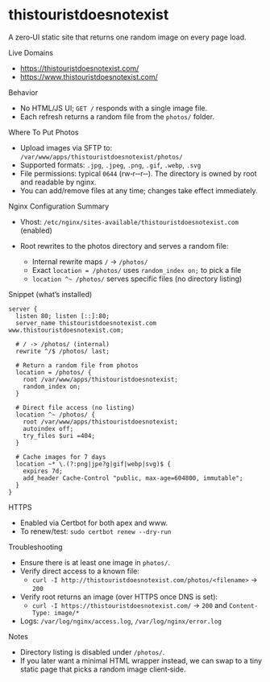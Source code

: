 thistouristdoesnotexist
=======================

A zero‑UI static site that returns one random image on every page load.

Live Domains
- https://thistouristdoesnotexist.com/
- https://www.thistouristdoesnotexist.com/

Behavior
- No HTML/JS UI; `GET /` responds with a single image file.
- Each refresh returns a random file from the `photos/` folder.

Where To Put Photos
- Upload images via SFTP to: `/var/www/apps/thistouristdoesnotexist/photos/`
- Supported formats: `.jpg`, `.jpeg`, `.png`, `.gif`, `.webp`, `.svg`
- File permissions: typical `0644` (rw‑r‑‑r‑‑). The directory is owned by root and readable by nginx.
- You can add/remove files at any time; changes take effect immediately.

Nginx Configuration Summary
- Vhost: `/etc/nginx/sites-available/thistouristdoesnotexist.com` (enabled)
- Root rewrites to the photos directory and serves a random file:

  - Internal rewrite maps `/` → `/photos/`
  - Exact `location = /photos/` uses `random_index on;` to pick a file
  - `location ^~ /photos/` serves specific files (no directory listing)

Snippet (what’s installed)
```
server {
  listen 80; listen [::]:80;
  server_name thistouristdoesnotexist.com www.thistouristdoesnotexist.com;

  # / -> /photos/ (internal)
  rewrite ^/$ /photos/ last;

  # Return a random file from photos
  location = /photos/ {
    root /var/www/apps/thistouristdoesnotexist;
    random_index on;
  }

  # Direct file access (no listing)
  location ^~ /photos/ {
    root /var/www/apps/thistouristdoesnotexist;
    autoindex off;
    try_files $uri =404;
  }

  # Cache images for 7 days
  location ~* \.(?:png|jpe?g|gif|webp|svg)$ {
    expires 7d;
    add_header Cache-Control "public, max-age=604800, immutable";
  }
}
```

HTTPS
- Enabled via Certbot for both apex and www.
- To renew/test: `sudo certbot renew --dry-run`

Troubleshooting
- Ensure there is at least one image in `photos/`.
- Verify direct access to a known file:
  - `curl -I http://thistouristdoesnotexist.com/photos/<filename>` → `200`
- Verify root returns an image (over HTTPS once DNS is set):
  - `curl -I https://thistouristdoesnotexist.com/` → `200` and `Content-Type: image/*`
- Logs: `/var/log/nginx/access.log`, `/var/log/nginx/error.log`

Notes
- Directory listing is disabled under `/photos/`.
- If you later want a minimal HTML wrapper instead, we can swap to a tiny static page that picks a random image client‑side.
